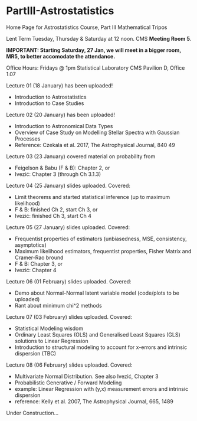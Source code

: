 # PartIII-Astrostatistics
Home Page for Astrostatistics Course, Part III Mathematical Tripos

Lent Term
Tuesday, Thursday & Saturday at 12 noon. CMS **Meeting Room 5**.

**IMPORTANT: Starting Saturday, 27 Jan, we will meet in a bigger room, MR5, to better accomodate the attendance.**

Office Hours: Fridays @ 1pm
Statistical Laboratory
CMS Pavilion D, Office 1.07

Lecture 01 (18 January) has been uploaded!
  * Introduction to Astrostatistics
  * Introduction to Case Studies

Lecture 02 (20 January) has been uploaded!
  * Introduction to Astronomical Data Types
  * Overview of Case Study on Modelling Stellar Spectra with Gaussian Processes
  * Reference: Czekala et al. 2017, The Astrophysical Journal, 840 49

Lecture 03 (23 January) covered material on probability from  
  * Feigelson & Babu (F & B): Chapter 2, or 
  * Ivezić: Chapter 3 (through Ch 3.1.3)

Lecture 04 (25 January) slides uploaded. Covered:
  * Limit theorems and started statistical inference (up to maximum likelihood)
  * F & B: finished Ch 2, start Ch 3, or
  * Ivezić: finished Ch 3, start Ch 4 
  
Lecture 05 (27 January) slides uploaded.  Covered:
  * Frequentist properties of estimators (unbiasedness, MSE, consistency, asymptotics)
  * Maximum likelihood estimators, frequentist properties, Fisher Matrix and Cramer-Rao bround
  * F & B: Chapter 3, or
  * Ivezić: Chapter 4
  
Lecture 06 (01 February) slides uploaded.  Covered:
  * Demo about Normal-Normal latent variable model (code/plots to be uploaded)
  * Rant about minimum chi^2 methods
  
Lecture 07 (03 February) slides uploaded. Covered:
  * Statistical Modeling wisdom
  * Ordinary Least Squares (OLS) and Generalised Least Squares (GLS) solutions to Linear Regression
  * Introduction to structural modeling to account for x-errors and intrinsic dispersion (TBC)

Lecture 08 (06 February) slides uploaded.  Covered:
  * Multivariate Normal Distribution.  See also Ivezić, Chapter 3
  * Probabilistic Generative / Forward Modeling 
  * example: Linear Regression with (y,x) measurement errors and intrinsic dispersion
  * reference: Kelly et al. 2007, The Astrophysical Journal, 665, 1489
  
Under Construction...
